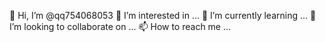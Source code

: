 👋 Hi, I’m @qq754068053
👀 I’m interested in ...
🌱 I’m currently learning ...
💞️ I’m looking to collaborate on ...
📫 How to reach me ...
